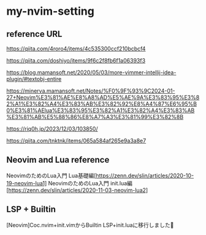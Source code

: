 # my-nvim-setting

## reference URL

https://qiita.com/4roro4/items/4c535300ccf210bcbcf4

https://qiita.com/doshiyo/items/9f6c2f8fb6f1a06393f3

https://blog.mamansoft.net/2020/05/03/more-vimmer-intellij-idea-plugin/#textobj-entire

https://minerva.mamansoft.net/Notes/%F0%9F%93%9C2024-01-27+Neovim%E3%81%AE%E8%A8%AD%E5%AE%9A%E3%83%95%E3%82%A1%E3%82%A4%E3%83%AB%E3%82%92%E8%A4%87%E6%95%B0%E3%81%AElua%E3%83%95%E3%82%A1%E3%82%A4%E3%83%AB%E3%81%AB%E5%88%86%E8%A7%A3%E3%81%99%E3%82%8B

https://riq0h.jp/2023/12/03/103850/

https://qiita.com/tnktnk/items/065a584af265e9a3a8e7

## Neovim and Lua reference

NeovimのためのLua入門 Lua基礎編[https://zenn.dev/slin/articles/2020-10-19-neovim-lua1]
NeovimのためのLua入門 init.lua編[https://zenn.dev/slin/articles/2020-11-03-neovim-lua2]

## LSP + Builtin
[Neovim]Coc.nvim+init.vimからBuiltin LSP+init.luaに移行しました💪
